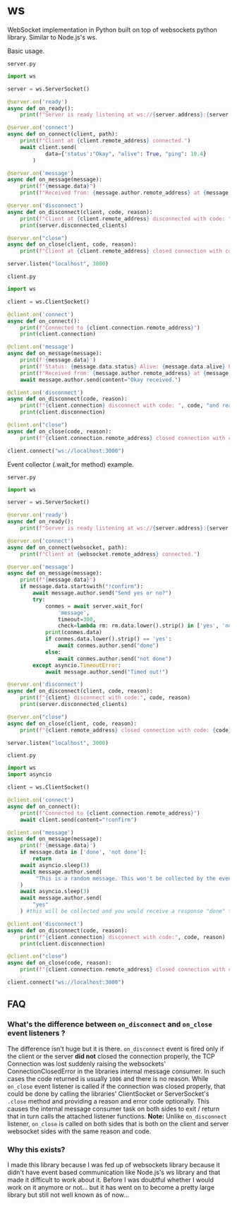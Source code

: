 # ws
WebSocket implementation in Python built on top of websockets python library. Similar to Node.js's ws.

Basic usage.

`server.py`
```py
import ws

server = ws.ServerSocket()

@server.on('ready')
async def on_ready():
    print(f"Server is ready listening at ws://{server.address}:{server.port}")

@server.on('connect')
async def on_connect(client, path):
    print(f"Client at {client.remote_address} connected.")
    await client.send(
            data={'status':"Okay", "alive": True, "ping": 10.4}
        )

@server.on('message')
async def on_message(message):
    print(f"{message.data}")
    print(f"Received from: {message.author.remote_address} at {message.created_at}")

@server.on('disconnect')
async def on_disconnect(client, code, reason):
    print(f"Client at {client.remote_address} disconnected with code: ", code, "and reason: ", reason)
    print(server.disconnected_clients)

@server.on("close")
async def on_close(client, code, reason):
    print(f"Client at {client.remote_address} closed connection with code: {code} and reason: {reason}")

server.listen("localhost", 3000)
```

`client.py`
```py
import ws

client = ws.ClientSocket()

@client.on('connect')
async def on_connect():
    print(f"Connected to {client.connection.remote_address}")
    print(client.connection)

@client.on('message')
async def on_message(message):
    print(f'{message.data}')
    print(f'Status: {message.data.status} Alive: {message.data.alive} Ping: {message.data.ping}')
    print(f"Received from: {message.author.remote_address} at {message.created_at}")
    await message.author.send(content="Okay received.")

@client.on('disconnect')
async def on_disconnect(code, reason):
    print(f"{client.connection} disconnect with code: ", code, "and reason: ", reason)
    print(client.disconnection)

@client.on("close")
async def on_close(code, reason):
    print(f"{client.connection.remote_address} closed connection with code: {code} and reason: {reason}")

client.connect("ws://localhost:3000")
```

Event collector (.wait_for method) example.

`server.py`
```py
import ws

server = ws.ServerSocket()

@server.on('ready')
async def on_ready():
    print(f"Server is ready listening at ws://{server.address}:{server.port}")

@server.on('connect')
async def on_connect(websocket, path):
    print(f"Client at {websocket.remote_address} connected.")

@server.on('message')
async def on_message(message):
    print(f"{message.data}")
    if message.data.startswith("!confirm"):
        await message.author.send("Send yes or no?")
        try:
            conmes = await server.wait_for(
                'message', 
                timeout=300, 
                check=lambda rm: rm.data.lower().strip() in ['yes', 'no'] and rm.author.remote_address == message.author.remote_address)
            print(conmes.data)
            if conmes.data.lower().strip() == 'yes':
                await conmes.author.send("done")
            else:
                await conmes.author.send("not done")
        except asyncio.TimeoutError:
            await message.author.send("Timed out!")

@server.on('disconnect')
async def on_disconnect(client, code, reason):
    print(f"{client} disconnect with code:", code, reason)
    print(server.disconnected_clients)

@server.on("close")
async def on_close(client, code, reason):
    print(f"{client.remote_address} closed connection with code: {code} and reason: {reason}")

server.listen("localhost", 3000)
```

`client.py`
```py
import ws
import asyncio

client = ws.ClientSocket()

@client.on('connect')
async def on_connect():
    print(f"Connected to {client.connection.remote_address}")
    await client.send(content="!confirm")

@client.on('message')
async def on_message(message):
    print(f'{message.data}')
    if message.data in ['done', 'not done']:
        return
    await asyncio.sleep(3)
    await message.author.send(
         "This is a random message. This won't be collected by the event collector on the server side due to the check condition."
    )
    await asyncio.sleep(3)
    await message.author.send(
        "yes"
    ) #this will be collected and you would receive a response "done" for this, provide "no" and you will get "not done" response

@client.on('disconnect')
async def on_disconnect(code, reason):
    print(f"{client.connection} disconnect with code:", code, reason)
    print(client.disconnection)

@client.on("close")
async def on_close(code, reason):
    print(f"{client.connection.remote_address} closed connection with code: {code} and reason: {reason}")

client.connect("ws://localhost:3000")
``` 

## FAQ
### What's the difference between `on_disconnect` and `on_close` event listeners ?
The difference isn't huge but it is there. `on_disconnect` event is fired only if the client or the server **did not** closed the connection properly, the TCP Connection was lost suddenly raising the websockets' ConnectionClosedError in the libraries internal message consumer. In such cases the code returned is usually `1006` and there is no reason. While `on_close` event listener is called if the connection was closed properly, that could be done by calling the libraries' ClientSocket or ServerSocket's `.close` method and providing a reason and error code optionally. This causes the internal message consumer task on both sides to exit / return that in turn calls the attached listener functions. 
**Note:** Unlike `on_disconnect` listener, `on_close` is called on both sides that is both on the client and server websocket sides with the same reason and code.
### Why this exists?
I made this library because I was fed up of websockets library because it didn't have event based communication like Node.js's ws library and that made it difficult to work about it. Before I was doubtful whether I would work on it anymore or not... but it has went on to become a pretty large library but still not well known as of now... 
